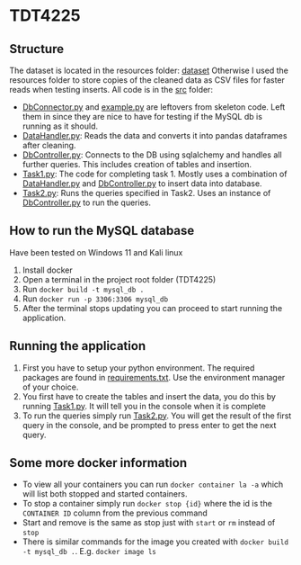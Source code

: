 # TDT4225

## Structure
The dataset is located in the resources folder: [dataset](resources/dataset/)
Otherwise I used the resources folder to store copies of the cleaned data as CSV files for faster reads when testing inserts.
All code is in the [src](src/) folder:
- [DbConnector.py](src/DbConnector.py) and [example.py](src/example.py) are leftovers from skeleton code. Left them in since they are nice to have for testing if the MySQL db is running as it should.
- [DataHandler.py](src/DataHandler.py): Reads the data and converts it into pandas dataframes after cleaning.
- [DbController.py](src/DbController.py): Connects to the DB using sqlalchemy and handles all further queries. This includes creation of tables and insertion.
- [Task1.py](src/Task1.py): The code for completing task 1. Mostly uses a combination of [DataHandler.py](src/DataHandler.py) and [DbController.py](src/DbController.py) to insert data into database.
- [Task2.py](src/Task2.py): Runs the queries specified in Task2. Uses an instance of [DbController.py](src/DbController.py) to run the queries.

## How to run the MySQL database
Have been tested on Windows 11 and Kali linux
1. Install docker
2. Open a terminal in the project root folder (TDT4225)
3. Run `docker build -t mysql_db .`
4. Run `docker run -p 3306:3306 mysql_db`
5. After the terminal stops updating you can proceed to start running the application.

## Running the application
1. First you have to setup your python environment. The required packages are found in [requirements.txt](requirements.txt). Use the environment manager of your choice.
2. You first have to create the tables and insert the data, you do this by running [Task1.py](src/Task1.py). It will tell you in the console when it is complete
3. To run the queries simply run [Task2.py](src/Task2.py). You will get the result of the first query in the console, and be prompted to press enter to get the next query.

## Some more docker information
- To view all your containers you can run `docker container la -a` which will list both stopped and started containers.
- To stop a container simply run `docker stop {id}` where the id is the `CONTAINER ID` column from the previous command
- Start and remove is the same as stop just with `start` or `rm` instead of `stop`
- There is similar commands for the image you created with `docker build -t mysql_db .`. E.g. `docker image ls`